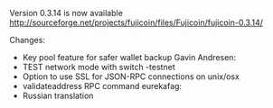 Version 0.3.14 is now available
http://sourceforge.net/projects/fujicoin/files/Fujicoin/fujicoin-0.3.14/

Changes:
* Key pool feature for safer wallet backup
Gavin Andresen:
* TEST network mode with switch -testnet
* Option to use SSL for JSON-RPC connections on unix/osx
* validateaddress RPC command
eurekafag:
* Russian translation

